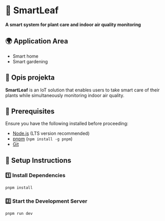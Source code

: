 # 🌿 SmartLeaf

**A smart system for plant care and indoor air quality monitoring**

## 🌍 Application Area

- Smart home
- Smart gardening

## 📝 Opis projekta

**SmartLeaf** is an IoT solution that enables users to take smart care of their plants while simultaneously monitoring indoor air quality.

## 📌 Prerequisites

Ensure you have the following installed before proceeding:

- [Node.js](https://nodejs.org/) (LTS version recommended)
- [pnpm](https://pnpm.io/) (`npm install -g pnpm`)
- [Git](https://git-scm.com/)

## 🚀 Setup Instructions

### 1️⃣ Install Dependencies

```sh
pnpm install
```

### 2️⃣ Start the Development Server

```sh
pnpm run dev
```

